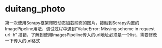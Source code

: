 # duitang_photo
 第一次使用Scrapy框架爬取动态加载网页的图片，接触到Scrapy内置的ImagePipeline用法，调试过程中遇到“ValueError: Missing scheme in request url: h”
 报错，了解到使用ImagesPipeline传入的url地址必须是一个list，需要修改一下传入的url格式
